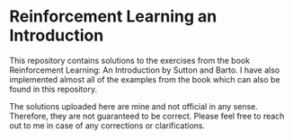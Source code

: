 # Reinforcement Learning an Introduction
This repository contains solutions to the exercises from the book Reinforcement Learning: An Introduction by Sutton and Barto. I have also implemented almost all of the examples from the book which can also be found in this repository.

The solutions uploaded here are mine and not official in any sense. Therefore, they are not guaranteed to be correct. Please feel free to reach out to me in case of any corrections or clarifications.
